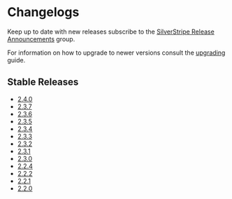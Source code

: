 # Changelogs

Keep up to date with new releases subscribe to the [SilverStripe Release Announcements](https://groups.google.com/group/silverstripe-announce) group.

For information on how to upgrade to newer versions consult the [upgrading](upgrading) guide.

## Stable Releases

 * [2.4.0](2.4.0)
 * [2.3.7](2.3.7)
 * [2.3.6](2.3.6)
 * [2.3.5](2.3.5)
 * [2.3.4](2.3.4)
 * [2.3.3](2.3.3)
 * [2.3.2](2.3.2)
 * [2.3.1](2.3.1)
 * [2.3.0](2.3.0)
 * [2.2.4](2.2.4)
 * [2.2.2](2.2.2)
 * [2.2.1](2.2.1)
 * [2.2.0](2.2.0)
